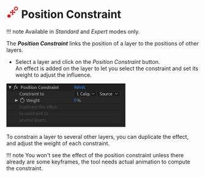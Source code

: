 # ![Constraints Icon](img/duik-icons/positionconstraint-icon-r.png) Position Constraint

!!! note
    Available in _Standard_ and _Expert_ modes only.
    
The ***Position Constraint*** links the position of a layer to the positions of other layers.

- Select a layer and click on the *Position Constraint* button.  
An effect is added on the layer to let you select the constraint and set its weight to adjust the influence.

![](img/duik-screenshots/S-Rigging/S-Rigging-Constraints/PositionConstraint-effect.PNG)

To constrain a layer to several other layers, you can duplicate the effect, and adjust the weight of each constraint.

!!! note
    You won't see the effect of the position constraint unless there already are some keyframes, the tool needs actual animation to compute the constraint.
